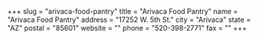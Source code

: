 +++
slug = "arivaca-food-pantry"
title = "Arivaca Food Pantry"
name = "Arivaca Food Pantry"
address = "17252 W. 5th St."
city = "Arivaca"
state = "AZ"
postal = "85601"
website = ""
phone = "520-398-2771"
fax = ""
+++
